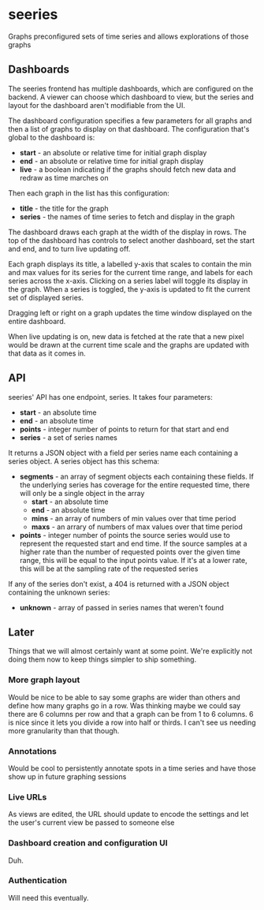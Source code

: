 # seeries
Graphs preconfigured sets of time series and allows explorations of those graphs

## Dashboards
The seeries frontend has multiple dashboards, which are configured on the backend. A viewer can choose which dashboard to view, but the series and layout for the dashboard aren't modifiable from the UI.

The dashboard configuration specifies a few parameters for all graphs and then a list of graphs to display on that dashboard. The configuration that's global to the dashboard is:
* **start** - an absolute or relative time for initial graph display
* **end** - an absolute or relative time for initial graph display
* **live** - a boolean indicating if the graphs should fetch new data and redraw as time marches on

Then each graph in the list has this configuration:
* **title** - the title for the graph
* **series** - the names of time series to fetch and display in the graph

The dashboard draws each graph at the width of the display in rows. The top of the dashboard has controls to select another dashboard, set the start and end, and to turn live updating off.

Each graph displays its title, a labelled y-axis that scales to contain the min and max values for its series for the current time range, and labels for each series across the x-axis. Clicking on a series label will toggle its display in the graph. When a series is toggled, the y-axis is updated to fit the current set of displayed series.

Dragging left or right on a graph updates the time window displayed on the entire dashboard.

When live updating is on, new data is fetched at the rate that a new pixel would be drawn at the current time scale and the graphs are updated with that data as it comes in.

## API
seeries' API has one endpoint, series. It takes four parameters:
* **start** - an absolute time
* **end** - an absolute time
* **points** - integer number of points to return for that start and end
* **series** - a set of series names

It returns a JSON object with a field per series name each containing a series object. A series object has this schema:
* **segments** - an array of segment objects each containing these fields. If the underlying series has coverage for the entire requested time, there will only be a single object in the array
  * **start** - an absolute time
  * **end** - an absolute time
  * **mins** - an array of numbers of min values over that time period
  * **maxs** - an arrary of numbers of max values over that time period
* **points** - integer number of points the source series would use to represent the requested start and end time. If the source samples at a higher rate than the number of requested points over the given time range, this will be equal to the input points value. If it's at a lower rate, this will be at the sampling rate of the requested series

If any of the series don't exist, a 404 is returned with a JSON object containing the unknown series:
* **unknown** - array of passed in series names that weren't found

## Later
Things that we will almost certainly want at some point. We're explicitly not doing them now to keep things simpler to ship something.

### More graph layout
Would be nice to be able to say some graphs are wider than others and define how many graphs go in a row. Was thinking maybe we could say there are 6 columns per row and that a graph can be from 1 to 6 columns. 6 is nice since it lets you divide a row into half or thirds. I can't see us needing more granularity than that though.

### Annotations
Would be cool to persistently annotate spots in a time series and have those show up in future graphing sessions

### Live URLs
As views are edited, the URL should update to encode the settings and let the user's current view be passed to someone else

### Dashboard creation and configuration UI
Duh.

### Authentication
Will need this eventually.

